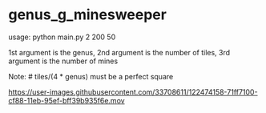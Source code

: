 # genus_g_minesweeper
 
usage: python main.py 2 200 50

1st argument is the genus, 2nd argument is the number of tiles, 3rd argument is the number of mines

Note: # tiles/(4 * genus) must be a perfect square



https://user-images.githubusercontent.com/33708611/122474158-71ff7100-cf88-11eb-95ef-bff39b935f6e.mov

